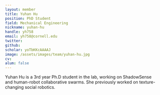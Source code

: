 ```yaml
---
layout: member
title: Yuhan Hu
position: PhD Student
field: Mechanical Engineering
nickname: yuhan-hu
handle: yh758
email: yh758@cornell.edu
twitter: 
github:
scholar: yoTbKKcAAAAJ
image: /assets/images/team/yuhan-hu.jpg
cv: 
alum: false
---
```

Yuhan Hu is a 3rd year Ph.D student in the lab, working on ShadowSense and human-robot collaborative swarms. She previously worked on texture-changing social robotics.
